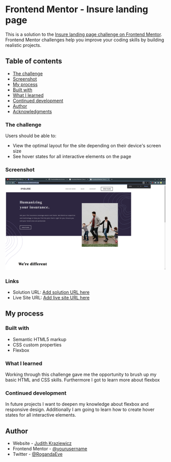 # Frontend Mentor - Insure landing page

This is a solution to the [Insure landing page challenge on Frontend Mentor](https://www.frontendmentor.io/challenges/insure-landing-page-uTU68JV8). Frontend Mentor challenges help you improve your coding skills by building realistic projects. 

## Table of contents

- [The challenge](#the-challenge)
- [Screenshot](#screenshot)
- [My process](#my-process)
- [Built with](#built-with)
- [What I learned](#what-i-learned)
- [Continued development](#continued-development)
- [Author](#author)
- [Acknowledgments](#acknowledgments)

### The challenge

Users should be able to:

- View the optimal layout for the site depending on their device's screen size
- See hover states for all interactive elements on the page

### Screenshot

![Screenshot of the live site](./Screenshot%20from%202023-07-22%2020-03-59.png)

### Links

- Solution URL: [Add solution URL here](https://github.com/BikeMouse/FrontendMentor/tree/main/insure-landing-page-desktop)
- Live Site URL: [Add live site URL here](https://creative-nasturtium-7febf0.netlify.app/)

## My process

### Built with

- Semantic HTML5 markup
- CSS custom properties
- Flexbox

### What I learned

Working through this challenge gave me the opportunity to brush up my basic HTML and CSS skills. Furthermore I got to learn more about flexbox

### Continued development

In future projects I want to deepen my knowledge about flexbox and responsive design. Additionally I am going to learn how to create hover states for all interactive elements.

## Author

- Website - [Judith Kraziewicz](http://judithkraziewicz.netlify.app/)
- Frontend Mentor - [@yourusername](https://www.frontendmentor.io/profile/BikeMouse)
- Twitter - [@RogandaEve](https://twitter.com/RogandaEve)